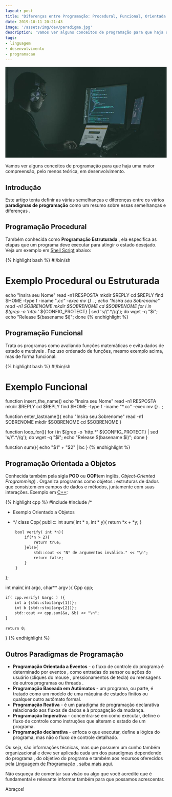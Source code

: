 ```yaml
---
layout: post
title: "Diferenças entre Programação: Procedural, Funcional, Orientada a Objetos e Eventos"
date: 2019-10-11 20:21:43
image: '/assets/img/dev/paradigma.jpg'
description: 'Vamos ver alguns conceitos de programação para que haja uma maior compreensão, pelo menos teórica, em desenvolvimento.'
tags:
- linguagem
- desenvolvimento
- programacao
---
```


[![Diferenças entre Programação: Procedural, Funcional, Orientada a Objetos e Eventos](/assets/img/dev/paradigma.jpg)](/assets/img/dev/paradigma.jpg)


Vamos ver alguns conceitos de programação para que haja uma maior compreensão, pelo menos teórica, em desenvolvimento.

## Introdução

Este artigo tenta definir as várias semelhanças e diferenças entre os vários **paradigmas de programação** como um resumo sobre essas semelhanças e diferenças .

## Programação Procedural

Também conhecida como **Programação Estruturada** , ela especifica as etapas que um programa deve executar para atingir o estado desejado. Veja um exemplo em [Shell Script](https://terminalroot.com.br/shell) abaixo:

{% highlight bash %}
#!/bin/sh
# Exemplo Procedural ou Estruturada
echo "Insira seu Nome"
read -n1 RESPOSTA
mkdir $REPLY
cd $REPLY
find $HOME -type f -iname "*.cc" -exec mv {} . \;
echo "Insira seu Sobrenome"
read -n1 SOBRENOME
mkdir $SOBRENOME
cd $SOBRENOME
for i in $(grep -o 'http.*' ${CONFIG_PROTECT} | sed 's/\".*//g');
    do
        wget -q "$i"; echo "Release $(basename $i)";
done
{% endhighlight %}

## Programação Funcional

Trata os programas como avaliando funções matemáticas e evita dados de estado e mutáveis . Faz uso ordenado de funções, mesmo exemplo acima, mas de forma funcional:

{% highlight bash %}
#!/bin/sh
# Exemplo Funcional

function insert_the_name()
echo "Insira seu Nome"
read -n1 RESPOSTA
mkdir $REPLY
cd $REPLY
find $HOME -type f -iname "*.cc" -exec mv {} . \;

function enter_lastname(){
    echo "Insira seu Sobrenome"
    read -n1 SOBRENOME
    mkdir $SOBRENOME
    cd $SOBRENOME
}

function loop_for(){
    for i in $(grep -o 'http.*' ${CONFIG_PROTECT} | sed 's/\".*//g');
    do
        wget -q "$i"; echo "Release $(basename $i)";
    done
}

function sum(){
    echo "$1" + "$2" | bc
}
{% endhighlight %}

<script async src="https://pagead2.googlesyndication.com/pagead/js/adsbygoogle.js"></script>
<!-- Informat -->
<ins class="adsbygoogle"
     style="display:block"
     data-ad-client="ca-pub-2838251107855362"
     data-ad-slot="2327980059"
     data-ad-format="auto"
     data-full-width-responsive="true"></ins>
<script>
(adsbygoogle = window.adsbygoogle || []).push({});
</script>

## Programação Orientada a Objetos

Conhecida também pela sigla **POO** ou **OOP**(em inglês, *Object-Oriented Programming*) . Organiza programas como objetos : estruturas de dados que consistem em campos de dados e métodos, juntamente com suas interações. Exemplo em [C++](https://isocpp.org/):

{% highlight cpp %}
#include <iostream>
#include <string>
/*
 * Exemplo Orientado a Objetos
 * */
class Cpp{
	public:
		int sum( int * x, int * y){
			return *x + *y;
		}

		bool verify( int *n){
			if(*n > 2){
				return true;
			}else{
				std::cout << "N° de argumentos inválido." << "\n";
				return false;
			}
		}
};

int main( int argc, char** argv ){
	Cpp cpp;

	if( cpp.verify( &argc ) ){
		int a {std::stoi(argv[1])};
		int b {std::stoi(argv[2])};
		std::cout << cpp.sum(&a, &b) << "\n";
	}

	return 0;
}
{% endhighlight %}

## Outros Paradigmas de Programação

+ **Programação Orientada a Eventos** - o fluxo de controle do programa é determinado por eventos , como entradas do sensor ou ações do usuário (cliques do mouse , pressionamentos de tecla) ou mensagens de outros programas ou threads .
+ **Programação Baseada em Autômatos** - um programa, ou parte, é tratado como um modelo de uma máquina de estados finitos ou qualquer outro autômato formal.
+ **Programação Reativa** -  é um paradigma de programação declarativa relacionado aos fluxos de dados e à propagação da mudança.
+ **Programação Imperativa** - concentra-se em como executar, define o fluxo de controle como instruções que alteram o estado de um programa.
+ **Programação declarativa** - enfoca o que executar, define a lógica do programa, mas não o fluxo de controle detalhado. 

Ou seja, são informações técnicas, mas que possuem um cunho também organizacional e deve ser aplicada cada um dos paradigmas dependendo do programa , do objetivo do programa e também aos recursos oferecidos pela [Linguagem de Programação](https://terminalroot.com.br/2016/10/blog-linux-ola-mundo-9-linguagens.html) , [saiba mais aqui](https://en.m.wikipedia.org/wiki/Comparison_of_programming_paradigms).

Não esqueça de comentar sua visão ou algo que você acredite que é fundamental e relevante informar também para que possamos acrescentar.

Abraços!
    
